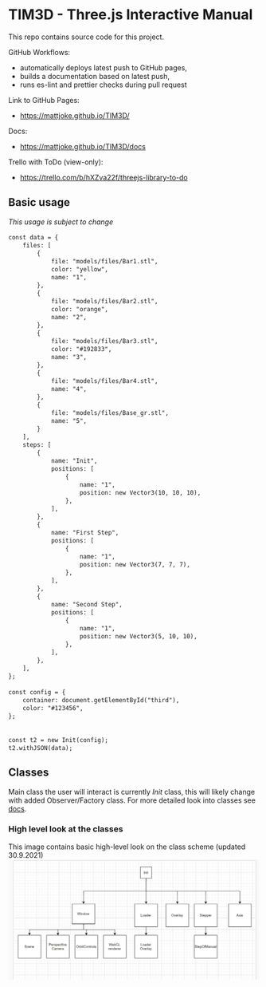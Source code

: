 # TIM3D - Three.js Interactive Manual

This repo contains source code for this project.

GitHub Workflows:
* automatically deploys latest push to GitHub pages, 
* builds a documentation based on latest push,
* runs es-lint and prettier checks during pull request

Link to GitHub Pages:
- https://mattjoke.github.io/TIM3D/

Docs:
-  https://mattjoke.github.io/TIM3D/docs

Trello with ToDo (view-only):
- https://trello.com/b/hXZva22f/threejs-library-to-do


## Basic usage

_This usage is subject to change_

    const data = {
        files: [
            {
                file: "models/files/Bar1.stl",
                color: "yellow",
                name: "1",
            },
            {
                file: "models/files/Bar2.stl",
                color: "orange",
                name: "2",
            },
            {
                file: "models/files/Bar3.stl",
                color: "#192833",
                name: "3",
            },
            {
                file: "models/files/Bar4.stl",
                name: "4",
            },
            {
                file: "models/files/Base_gr.stl",
                name: "5",
            }
        ],
        steps: [
            {
                name: "Init",
                positions: [
                    {
                        name: "1",
                        position: new Vector3(10, 10, 10),
                    },
                ],
            },
            {
                name: "First Step",
                positions: [
                    {
                        name: "1",
                        position: new Vector3(7, 7, 7),
                    },
                ],
            },
            {
                name: "Second Step",
                positions: [
                    {
                        name: "1",
                        position: new Vector3(5, 10, 10),
                    },
                ],
            },
        ],
    };

    const config = {
        container: document.getElementById("third"),
        color: "#123456",
    };


    const t2 = new Init(config);
    t2.withJSON(data);

## Classes

Main class the user will interact is currently _Init_ class, this will likely change with added Observer/Factory class.
For more detailed look into classes see [docs](https://mattjoke.github.io/TIM3D/docs).

### High level look at the classes

This image contains basic high-level look on the class scheme (updated 30.9.2021)
![Image of model](./static/model.png)